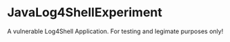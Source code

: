 # JavaLog4ShellExperiment
 A vulnerable Log4Shell Application. For testing and legimate purposes only!

